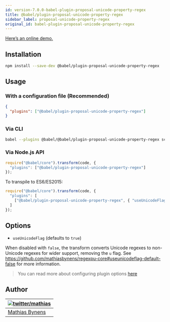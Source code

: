 ```yaml
---
id: version-7.0.0-babel-plugin-proposal-unicode-property-regex
title: @babel/plugin-proposal-unicode-property-regex
sidebar_label: proposal-unicode-property-regex
original_id: babel-plugin-proposal-unicode-property-regex
---
```


[Here’s an online demo.](https://mothereff.in/regexpu#input=var+regex+%3D+/%5Cp%7BScript_Extensions%3DGreek%7D/u%3B&unicodePropertyEscape=1)

## Installation

```sh
npm install --save-dev @babel/plugin-proposal-unicode-property-regex
```

## Usage

### With a configuration file (Recommended)

```json
{
  "plugins": ["@babel/plugin-proposal-unicode-property-regex"]
}
```

### Via CLI

```sh
babel --plugins @babel/@babel/plugin-proposal-unicode-property-regex script.js
```

### Via Node.js API

```js
require("@babel/core").transform(code, {
  "plugins": ["@babel/plugin-proposal-unicode-property-regex"]
});
```

To transpile to ES6/ES2015:

```js
require("@babel/core").transform(code, {
  "plugins": [
    ["@babel/plugin-proposal-unicode-property-regex", { "useUnicodeFlag": false }]
  ]
});
```

## Options

* `useUnicodeFlag` (defaults to `true`)

When disabled with `false`, the transform converts Unicode regexes to
non-Unicode regexes for wider support, removing the `u` flag. See https://github.com/mathiasbynens/regexpu-core#useunicodeflag-default-false for more information.

> You can read more about configuring plugin options [here](https://babeljs.io/docs/en/plugins#plugin-options)

## Author

| [![twitter/mathias](https://gravatar.com/avatar/24e08a9ea84deb17ae121074d0f17125?s=70)](https://twitter.com/mathias "Follow @mathias on Twitter") |
|---|
| [Mathias Bynens](https://mathiasbynens.be/) |

